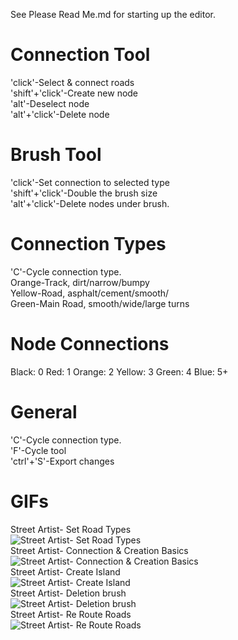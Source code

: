 See Please Read Me.md for starting up the editor.

# Connection Tool<br/>
'click'-Select &amp; connect roads<br/>
'shift'+'click'-Create new node<br/>
'alt'-Deselect node<br/>
'alt'+'click'-Delete node<br/>

# Brush Tool<br/>
'click'-Set connection to selected type<br/>
'shift'+'click'-Double the brush size<br/>
'alt'+'click'-Delete nodes under brush.<br/>

# Connection Types<br/>
'C'-Cycle connection type.<br/>
Orange-Track, dirt/narrow/bumpy<br/>
Yellow-Road, asphalt/cement/smooth/<br/>
Green-Main Road, smooth/wide/large turns<br/>

# Node Connections<br/>
Black: 0  Red: 1  Orange: 2  Yellow: 3  Green: 4  Blue: 5+

# General<br/>
'C'-Cycle connection type.<br/>
'F'-Cycle tool<br/>
'ctrl'+'S'-Export changes<br/>


# GIFs
Street Artist- Set Road Types<br/>
![Street Artist- Set Road Types](https://media.giphy.com/media/BDeBqn3MbTLkmsbPgF/giphy.gif)<br/>
Street Artist- Connection & Creation Basics<br/>
![Street Artist- Connection & Creation Basics](https://media.giphy.com/media/WvcsqW3RxomeBnEpKw/giphy.gif)<br/>
Street Artist- Create Island<br/>
![Street Artist- Create Island](https://media.giphy.com/media/zgwHY479t1zDBiIuUd/giphy.gif)<br/>
Street Artist- Deletion brush<br/>
![Street Artist- Deletion brush](https://media.giphy.com/media/EYPzlX5Q1pIg5eU9qL/giphy.gif)<br/>
Street Artist- Re Route Roads<br/>
![Street Artist- Re Route Roads](https://media.giphy.com/media/KAtVRE2XGuXlRrdANi/giphy.gif)<br/>